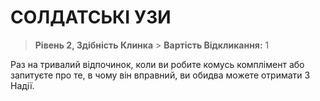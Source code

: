 ﻿# СОЛДАТСЬКІ УЗИ

> **Рівень 2, Здібність Клинка** > **Вартість Відкликання:** 1

Раз на тривалий відпочинок, коли ви робите комусь комплімент або запитуєте про те, в чому він вправний, ви обидва можете отримати 3 Надії.